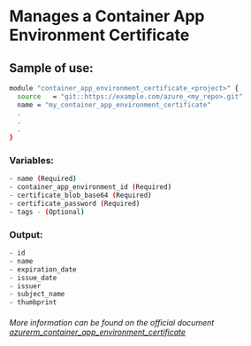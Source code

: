 # Manages a Container App Environment Certificate

## Sample of use:

```bash
module "container_app_environment_certificate_<project>" {
  source   = "git::https://example.com/azure_<my_repo>.git"
  name = "my_container_app_environment_certificate"
  .
  .
  .
}
```

### Variables:

```bash
- name (Required)
- container_app_environment_id (Required)
- certificate_blob_base64 (Required)
- certificate_password (Required)
- tags - (Optional)
```

### Output:

```bash
- id
- name
- expiration_date
- issue_date
- issuer
- subject_name
- thumbprint
```

###### More information can be found on the official document [azurerm_container_app_environment_certificate](https://registry.terraform.io/providers/hashicorp/azurerm/latest/docs/resources/container_app_environment_certificate)